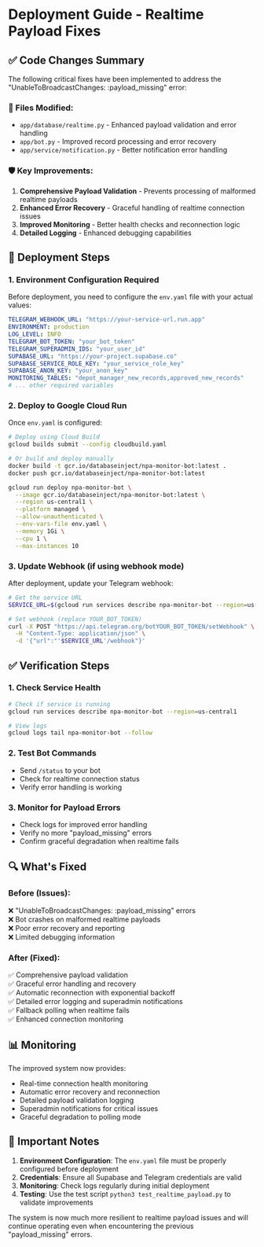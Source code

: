 # Deployment Guide - Realtime Payload Fixes

## ✅ Code Changes Summary

The following critical fixes have been implemented to address the "UnableToBroadcastChanges: :payload_missing" error:

### 🔧 Files Modified:
- `app/database/realtime.py` - Enhanced payload validation and error handling
- `app/bot.py` - Improved record processing and error recovery  
- `app/service/notification.py` - Better notification error handling

### 🛡️ Key Improvements:
1. **Comprehensive Payload Validation** - Prevents processing of malformed realtime payloads
2. **Enhanced Error Recovery** - Graceful handling of realtime connection issues
3. **Improved Monitoring** - Better health checks and reconnection logic
4. **Detailed Logging** - Enhanced debugging capabilities

## 🚀 Deployment Steps

### 1. Environment Configuration Required

Before deployment, you need to configure the `env.yaml` file with your actual values:

```yaml
TELEGRAM_WEBHOOK_URL: "https://your-service-url.run.app"
ENVIRONMENT: production
LOG_LEVEL: INFO
TELEGRAM_BOT_TOKEN: "your_bot_token"
TELEGRAM_SUPERADMIN_IDS: "your_user_id"
SUPABASE_URL: "https://your-project.supabase.co"
SUPABASE_SERVICE_ROLE_KEY: "your_service_role_key"
SUPABASE_ANON_KEY: "your_anon_key"
MONITORING_TABLES: "depot_manager_new_records,approved_new_records"
# ... other required variables
```

### 2. Deploy to Google Cloud Run

Once `env.yaml` is configured:

```bash
# Deploy using Cloud Build
gcloud builds submit --config cloudbuild.yaml

# Or build and deploy manually
docker build -t gcr.io/databaseinject/npa-monitor-bot:latest .
docker push gcr.io/databaseinject/npa-monitor-bot:latest

gcloud run deploy npa-monitor-bot \
  --image gcr.io/databaseinject/npa-monitor-bot:latest \
  --region us-central1 \
  --platform managed \
  --allow-unauthenticated \
  --env-vars-file env.yaml \
  --memory 1Gi \
  --cpu 1 \
  --max-instances 10
```

### 3. Update Webhook (if using webhook mode)

After deployment, update your Telegram webhook:

```bash
# Get the service URL
SERVICE_URL=$(gcloud run services describe npa-monitor-bot --region=us-central1 --format="value(status.url)")

# Set webhook (replace YOUR_BOT_TOKEN)
curl -X POST "https://api.telegram.org/botYOUR_BOT_TOKEN/setWebhook" \
  -H "Content-Type: application/json" \
  -d '{"url":"'$SERVICE_URL'/webhook"}'
```

## ✅ Verification Steps

### 1. Check Service Health
```bash
# Check if service is running
gcloud run services describe npa-monitor-bot --region=us-central1

# View logs
gcloud logs tail npa-monitor-bot --follow
```

### 2. Test Bot Commands
- Send `/status` to your bot
- Check for realtime connection status
- Verify error handling is working

### 3. Monitor for Payload Errors
- Check logs for improved error handling
- Verify no more "payload_missing" errors
- Confirm graceful degradation when realtime fails

## 🔍 What's Fixed

### Before (Issues):
❌ "UnableToBroadcastChanges: :payload_missing" errors  
❌ Bot crashes on malformed realtime payloads  
❌ Poor error recovery and reporting  
❌ Limited debugging information  

### After (Fixed):
✅ Comprehensive payload validation  
✅ Graceful error handling and recovery  
✅ Automatic reconnection with exponential backoff  
✅ Detailed error logging and superadmin notifications  
✅ Fallback polling when realtime fails  
✅ Enhanced connection monitoring  

## 📊 Monitoring

The improved system now provides:
- Real-time connection health monitoring
- Automatic error recovery and reconnection
- Detailed payload validation logging
- Superadmin notifications for critical issues
- Graceful degradation to polling mode

## 🚨 Important Notes

1. **Environment Configuration**: The `env.yaml` file must be properly configured before deployment
2. **Credentials**: Ensure all Supabase and Telegram credentials are valid
3. **Monitoring**: Check logs regularly during initial deployment
4. **Testing**: Use the test script `python3 test_realtime_payload.py` to validate improvements

The system is now much more resilient to realtime payload issues and will continue operating even when encountering the previous "payload_missing" errors.
